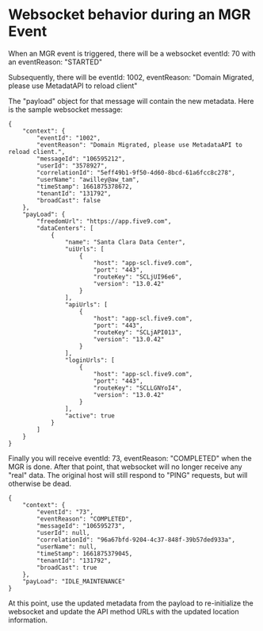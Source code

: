 # Websocket behavior during an MGR Event
When an MGR event is triggered, there will be a websocket eventId: 70 with an eventReason: "STARTED"

Subsequently, there will be eventId: 1002, eventReason: "Domain Migrated, please use MetadatAPI to reload client"

The "payload" object for that message will contain the new metadata.  Here is the sample websocket message:
    
    {
        "context": {
            "eventId": "1002",
            "eventReason": "Domain Migrated, please use MetadataAPI to reload client.",
            "messageId": "106595212",
            "userId": "3578927",
            "correlationId": "5eff49b1-9f50-4d60-8bcd-61a6fcc8c278",
            "userName": "awilley@aw_tam",
            "timeStamp": 1661875378672,
            "tenantId": "131792",
            "broadCast": false
        },
        "payLoad": {
            "freedomUrl": "https://app.five9.com",
            "dataCenters": [
                {
                    "name": "Santa Clara Data Center",
                    "uiUrls": [
                        {
                            "host": "app-scl.five9.com",
                            "port": "443",
                            "routeKey": "SCLjUI96e6",
                            "version": "13.0.42"
                        }
                    ],
                    "apiUrls": [
                        {
                            "host": "app-scl.five9.com",
                            "port": "443",
                            "routeKey": "SCLjAPI013",
                            "version": "13.0.42"
                        }
                    ],
                    "loginUrls": [
                        {
                            "host": "app-scl.five9.com",
                            "port": "443",
                            "routeKey": "SCLLGNYoI4",
                            "version": "13.0.42"
                        }
                    ],
                    "active": true
                }
            ]
        }
    }

Finally you will receive eventId: 73, eventReason: "COMPLETED" when the MGR is done.  After that point, that websocket will no longer receive any "real" data.  The original host will still respond to "PING" requests, but will otherwise be dead.

    {
        "context": {
            "eventId": "73",
            "eventReason": "COMPLETED",
            "messageId": "106595273",
            "userId": null,
            "correlationId": "96a67bfd-9204-4c37-848f-39b57ded933a",
            "userName": null,
            "timeStamp": 1661875379045,
            "tenantId": "131792",
            "broadCast": true
        },
        "payLoad": "IDLE_MAINTENANCE"
    }

At this point, use the updated metadata from the payload to re-initialize the websocket and update the API method URLs with the updated location information.


